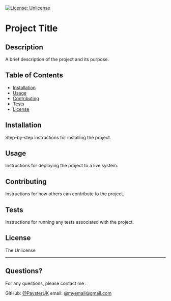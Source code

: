
  [![License: Unlicense](https://img.shields.io/badge/license-Unlicense-blue.svg)](http://unlicense.org/)

  # Project Title
  
  ## Description 

  A brief description of the project and its purpose.
  
  ## Table of Contents
  * [Installation](#installation)
  * [Usage](#usage)
  * [Contributing](#contributing)
  * [Tests](#tests)
  * [License](#license)
  
  ## Installation
  
  Step-by-step instructions for installing the project.

  ## Usage 
  
  Instructions for deploying the project to a live system.

  ## Contributing
  
  Instructions for how others can contribute to the project.

  ## Tests
  
  Instructions for running any tests associated with the project.

  ## License
  
  The Unlicense
  
  ---
  
  ## Questions?

  For any questions, please contact me :
 
  GitHub: [@PavsterUK](https://api.github.com/users/PavsterUK)
  email: [@myemail@gmail.com](myemail@gmail.com)

